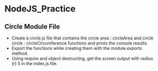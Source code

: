 # NodeJS_Practice

## Circle Module File
- Create a circle.js file that contains the circle area : circleArea and circle circle : circleCircumference functions and prints the console results.
- Export the functions while creating them with the module.exports method.
- Using require and object destructing, get the screen output with radius (r) 5 in the index.js file.
